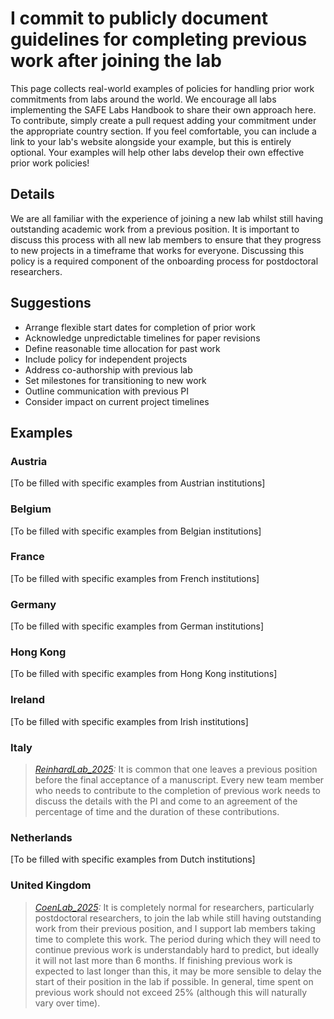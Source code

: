 # I commit to publicly document guidelines for completing previous work after joining the lab

This page collects real-world examples of policies for handling prior work commitments from labs around the world. We encourage all labs implementing the SAFE Labs Handbook to share their own approach here. To contribute, simply create a pull request adding your commitment under the appropriate country section. If you feel comfortable, you can include a link to your lab's website alongside your example, but this is entirely optional. Your examples will help other labs develop their own effective prior work policies!

## Details
We are all familiar with the experience of joining a new lab whilst still having outstanding academic work from a previous position. It is important to discuss this process with all new lab members to ensure that they progress to new projects in a timeframe that works for everyone. Discussing this policy is a required component of the onboarding process for postdoctoral researchers.

## Suggestions
- Arrange flexible start dates for completion of prior work
- Acknowledge unpredictable timelines for paper revisions
- Define reasonable time allocation for past work
- Include policy for independent projects
- Address co-authorship with previous lab
- Set milestones for transitioning to new work
- Outline communication with previous PI
- Consider impact on current project timelines

## Examples

### Austria
[To be filled with specific examples from Austrian institutions]

### Belgium
[To be filled with specific examples from Belgian institutions]

### France
[To be filled with specific examples from French institutions]

### Germany
[To be filled with specific examples from German institutions]

### Hong Kong
[To be filled with specific examples from Hong Kong institutions]

### Ireland
[To be filled with specific examples from Irish institutions]

### Italy
>_[ReinhardLab_2025](https://reinhardlab.org/philosophy):_ It is common that one leaves a previous position before the final acceptance of a manuscript. Every new team member who needs to contribute to the completion of previous work needs to discuss the details with the PI and come to an agreement of the percentage of time and the duration of these contributions. 

### Netherlands
[To be filled with specific examples from Dutch institutions]

### United Kingdom
>_[CoenLab_2025](https://coen-lab.com/):_ It is completely normal for researchers, particularly postdoctoral researchers, to join the lab while still having outstanding work from their previous position, and I support lab members taking time to complete this work. The period during which they will need to continue previous work is understandably hard to predict, but ideally it will not last more than 6 months. If finishing previous work is expected to last longer than this, it may be more sensible to delay the start of their position in the lab if possible. In general, time spent on previous work should not exceed 25% (although this will naturally vary over time).
